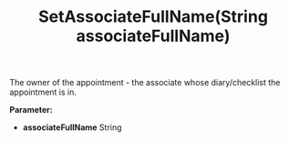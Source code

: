 ﻿---
uid: crmscript_ref_NSAppointment_SetAssociateFullName
title: SetAssociateFullName(String associateFullName)
intellisense: NSAppointment.SetAssociateFullName
keywords: NSAppointment, GetAssociateFullName
so.topic: reference
---

The owner of the appointment - the associate whose diary/checklist the appointment is in.

**Parameter:** 
 - **associateFullName** String

